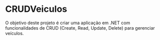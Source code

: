 # CRUDVeiculos
O objetivo deste projeto é criar uma aplicação em .NET com funcionalidades de CRUD (Create, Read, Update, Delete) para gerenciar veículos. 
